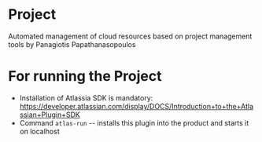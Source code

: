 # Project
Automated management of cloud resources based on project management tools by Panagiotis Papathanasopoulos

# For running the Project
* Installation of Atlassia SDK is mandatory: https://developer.atlassian.com/display/DOCS/Introduction+to+the+Atlassian+Plugin+SDK
* Command `atlas-run`   -- installs this plugin into the product and starts it on localhost
